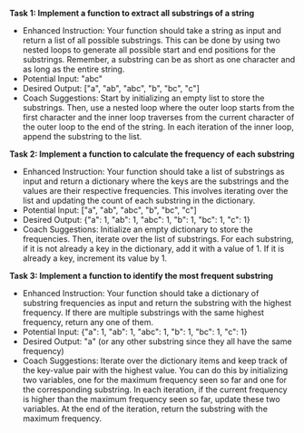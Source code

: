 **Task 1: Implement a function to extract all substrings of a string**

- Enhanced Instruction: Your function should take a string as input and return a list of all possible substrings. This can be done by using two nested loops to generate all possible start and end positions for the substrings. Remember, a substring can be as short as one character and as long as the entire string.
- Potential Input: "abc"
- Desired Output: ["a", "ab", "abc", "b", "bc", "c"]
- Coach Suggestions: Start by initializing an empty list to store the substrings. Then, use a nested loop where the outer loop starts from the first character and the inner loop traverses from the current character of the outer loop to the end of the string. In each iteration of the inner loop, append the substring to the list.

**Task 2: Implement a function to calculate the frequency of each substring**

- Enhanced Instruction: Your function should take a list of substrings as input and return a dictionary where the keys are the substrings and the values are their respective frequencies. This involves iterating over the list and updating the count of each substring in the dictionary.
- Potential Input: ["a", "ab", "abc", "b", "bc", "c"]
- Desired Output: {"a": 1, "ab": 1, "abc": 1, "b": 1, "bc": 1, "c": 1}
- Coach Suggestions: Initialize an empty dictionary to store the frequencies. Then, iterate over the list of substrings. For each substring, if it is not already a key in the dictionary, add it with a value of 1. If it is already a key, increment its value by 1.

**Task 3: Implement a function to identify the most frequent substring**

- Enhanced Instruction: Your function should take a dictionary of substring frequencies as input and return the substring with the highest frequency. If there are multiple substrings with the same highest frequency, return any one of them.
- Potential Input: {"a": 1, "ab": 1, "abc": 1, "b": 1, "bc": 1, "c": 1}
- Desired Output: "a" (or any other substring since they all have the same frequency)
- Coach Suggestions: Iterate over the dictionary items and keep track of the key-value pair with the highest value. You can do this by initializing two variables, one for the maximum frequency seen so far and one for the corresponding substring. In each iteration, if the current frequency is higher than the maximum frequency seen so far, update these two variables. At the end of the iteration, return the substring with the maximum frequency.